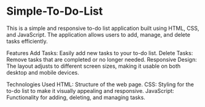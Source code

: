 # Simple-To-Do-List
This is a simple and responsive to-do list application built using HTML, CSS, and JavaScript. The application allows users to add, manage, and delete tasks efficiently.

Features
Add Tasks: Easily add new tasks to your to-do list.
Delete Tasks: Remove tasks that are completed or no longer needed.
Responsive Design: The layout adjusts to different screen sizes, making it usable on both desktop and mobile devices.


Technologies Used
HTML: Structure of the web page.
CSS: Styling for the to-do list to make it visually appealing and responsive.
JavaScript: Functionality for adding, deleting, and managing tasks.
